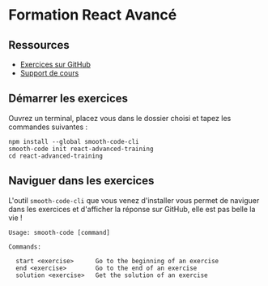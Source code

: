 # Formation React Avancé

## Ressources

* [Exercices sur GitHub](https://github.com/smooth-code/react-advanced-training)
* [Support de cours](https://goo.gl/ZtUCfC)

## Démarrer les exercices

Ouvrez un terminal, placez vous dans le dossier choisi et tapez les commandes suivantes :

```
npm install --global smooth-code-cli
smooth-code init react-advanced-training
cd react-advanced-training
```

## Naviguer dans les exercices

L'outil `smooth-code-cli` que vous venez d'installer vous permet de naviguer dans les exercices et d'afficher la réponse sur GitHub, elle est pas belle la vie !

```
Usage: smooth-code [command]

Commands:

  start <exercise>      Go to the beginning of an exercise
  end <exercise>        Go to the end of an exercise
  solution <exercise>   Get the solution of an exercise
```
